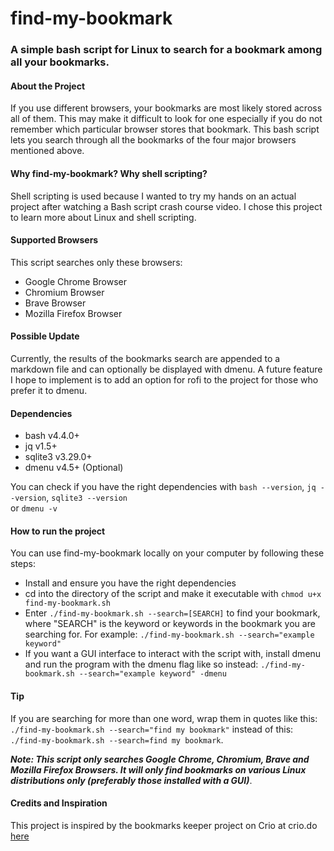 # find-my-bookmark

### A simple bash script for Linux to search for a bookmark among all your bookmarks.

#### About the Project

If you use different browsers, your bookmarks are most likely stored across all of them. This may make it difficult to look for one especially if you do not remember which particular browser stores that bookmark. This bash script lets you search through all the bookmarks of the four major browsers mentioned above.

#### Why find-my-bookmark? Why shell scripting?
Shell scripting is used because I wanted to try my hands on an actual project after watching a Bash script crash course video. I chose this project to learn more about Linux and shell scripting. 

#### Supported Browsers
This script searches only these browsers:
- Google Chrome Browser
- Chromium Browser
- Brave Browser
- Mozilla Firefox Browser

#### Possible Update
Currently, the results of the bookmarks search are appended to a markdown file and can optionally be displayed with dmenu. A future feature I hope to implement is to add an option for rofi to the project for those who prefer it to dmenu.
 
#### Dependencies
- bash v4.4.0+
- jq v1.5+
- sqlite3 v3.29.0+
- dmenu v4.5+ (Optional)

You can check if you have the right dependencies with `bash --version`, `jq --version`, `sqlite3 --version`<br> or `dmenu -v`


#### How to run the project
You can use find-my-bookmark locally on your computer by following these steps:
- Install and ensure you have the right dependencies
- cd into the directory of the script and make it executable with `chmod u+x find-my-bookmark.sh`
- Enter `./find-my-bookmark.sh --search=[SEARCH]` to find your bookmark, where "SEARCH" is the keyword or keywords in the bookmark you are searching for. For example: `./find-my-bookmark.sh --search="example keyword"`
- If you want a GUI interface to interact with the script with, install dmenu and run the program with the dmenu flag like so instead: `./find-my-bookmark.sh --search="example keyword" -dmenu`

#### Tip
If you are searching for more than one word, wrap them in quotes like this: `./find-my-bookmark.sh --search="find my bookmark"` instead of this: `./find-my-bookmark.sh --search=find my bookmark`.

***Note: This script only searches Google Chrome, Chromium, Brave and Mozilla Firefox Browsers. It will only find bookmarks on various Linux distributions only (preferably those installed with a GUI)***.

#### Credits and Inspiration
This project is inspired by the bookmarks keeper project on Crio at crio.do [here](https://www.crio.do/projects/bash-bookmarks-keeper/)

